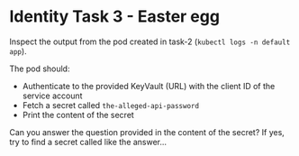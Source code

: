 # Identity Task 3 - Easter egg

Inspect the output from the pod created in task-2 (`kubectl logs -n default app`).

The pod should:
- Authenticate to the provided KeyVault (URL) with the client ID of the service account
- Fetch a secret called `the-alleged-api-password`
- Print the content of the secret

Can you answer the question provided in the content of the secret? If yes, try to find a secret called like the answer...